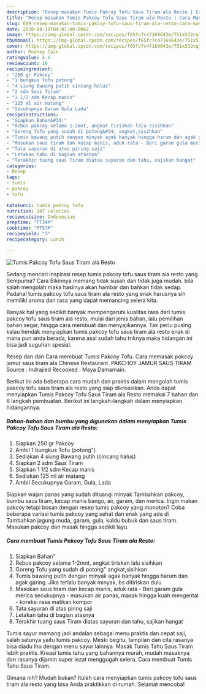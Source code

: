 ```yaml
---
description: "Resep masakan Tumis Pakcoy Tofu Saus Tiram ala Resto | Cara Masak Tumis Pakcoy Tofu Saus Tiram ala Resto Yang Lezat"
title: "Resep masakan Tumis Pakcoy Tofu Saus Tiram ala Resto | Cara Masak Tumis Pakcoy Tofu Saus Tiram ala Resto Yang Lezat"
slug: 609-resep-masakan-tumis-pakcoy-tofu-saus-tiram-ala-resto-cara-masak-tumis-pakcoy-tofu-saus-tiram-ala-resto-yang-lezat
date: 2020-08-19T04:07:00.006Z
image: https://img-global.cpcdn.com/recipes/f65fc7c47169643e/751x532cq70/tumis-pakcoy-tofu-saus-tiram-ala-resto-foto-resep-utama.jpg
thumbnail: https://img-global.cpcdn.com/recipes/f65fc7c47169643e/751x532cq70/tumis-pakcoy-tofu-saus-tiram-ala-resto-foto-resep-utama.jpg
cover: https://img-global.cpcdn.com/recipes/f65fc7c47169643e/751x532cq70/tumis-pakcoy-tofu-saus-tiram-ala-resto-foto-resep-utama.jpg
author: Rodney Cain
ratingvalue: 4.5
reviewcount: 10
recipeingredient:
- "250 gr Pakcoy"
- "1 bungkus Tofu potong"
- "4 siung Bawang putih cincang halus"
- "2 sdm Saus Tiram"
- "1 1/2 sdm Kecap manis"
- "125 ml air matang"
- "Secukupnya Garam Gula Lada"
recipeinstructions:
- "Siapkan Bahan&#34;"
- "Rebus pakcoy selama 1-2mnt, angkat tiriskan lalu sisihkan"
- "Goreng Tofu yang sudah di potong&#34; angkat,sisihkan"
- "Tumis bawang putih dengan minyak agak banyak hingga harum dan agak garing. Jika terlalu banyak minyak, bs ditiriskan dulu"
- "Masukan saus tiram dan kecap manis, aduk rata - Beri garam gula merica secukupnya - masukan air panas, masak hingga kuah mengental - koreksi rasa matikan kompor"
- "Tata sayuran di atas piring saji"
- "Letakan tahu di bagian atasnya"
- "Terakhir tuang saus Tiram diatas sayuran dan tahu, sajikan hangat"
categories:
- Resep
tags:
- tumis
- pakcoy
- tofu

katakunci: tumis pakcoy tofu 
nutrition: 147 calories
recipecuisine: Indonesian
preptime: "PT34M"
cooktime: "PT57M"
recipeyield: "3"
recipecategory: Lunch

---
```



![Tumis Pakcoy Tofu Saus Tiram ala Resto](https://img-global.cpcdn.com/recipes/f65fc7c47169643e/751x532cq70/tumis-pakcoy-tofu-saus-tiram-ala-resto-foto-resep-utama.jpg)

Sedang mencari inspirasi resep tumis pakcoy tofu saus tiram ala resto yang Sempurna? Cara Bikinnya memang tidak susah dan tidak juga mudah. bila salah mengolah maka hasilnya akan hambar dan bahkan tidak sedap. Padahal tumis pakcoy tofu saus tiram ala resto yang enak harusnya sih memiliki aroma dan rasa yang dapat memancing selera kita.

Banyak hal yang sedikit banyak mempengaruhi kualitas rasa dari tumis pakcoy tofu saus tiram ala resto, mulai dari jenis bahan, lalu pemilihan bahan segar, hingga cara membuat dan menyajikannya. Tak perlu pusing kalau hendak menyiapkan tumis pakcoy tofu saus tiram ala resto enak di mana pun anda berada, karena asal sudah tahu triknya maka hidangan ini bisa jadi suguhan spesial.

Resep dan dan Cara membuat Tumis Pakcoy Tofu. Cara memasak pokcoy jamur saus tiram ala Chinese Restaurant. PAKCHOY JAMUR SAUS TIRAM Source : Indrajied Recooked : Maya Damamain.


Berikut ini ada beberapa cara mudah dan praktis dalam mengolah tumis pakcoy tofu saus tiram ala resto yang siap dikreasikan. Anda dapat menyiapkan Tumis Pakcoy Tofu Saus Tiram ala Resto memakai 7 bahan dan 8 langkah pembuatan. Berikut ini langkah-langkah dalam menyiapkan hidangannya.

<!--inarticleads1-->

##### Bahan-bahan dan bumbu yang digunakan dalam menyiapkan Tumis Pakcoy Tofu Saus Tiram ala Resto:

1. Siapkan 250 gr Pakcoy
1. Ambil 1 bungkus Tofu (potong&#34;)
1. Sediakan 4 siung Bawang putih (cincang halus)
1. Siapkan 2 sdm Saus Tiram
1. Siapkan 1 1/2 sdm Kecap manis
1. Sediakan 125 ml air matang
1. Ambil Secukupnya Garam, Gula, Lada


Siapkan wajan panas yang sudah dituangi minyak Tambahkan pakcoy, bumbu saus tiram, kecap manis bango, air, garam, dan merica. Ingin makan pakcoy tetapi bosan dengan resep tumis pakcoy yang monoton? Coba beberapa variasi tumis pakcoy yang sehat dan enak yang ada di Tambahkan jagung muda, garam, gula, kaldu bubuk dan saus tiram. Masukan pakcoy dan masak hingga sedikit layu. 

<!--inarticleads2-->

##### Cara membuat Tumis Pakcoy Tofu Saus Tiram ala Resto:

1. Siapkan Bahan&#34;
1. Rebus pakcoy selama 1-2mnt, angkat tiriskan lalu sisihkan
1. Goreng Tofu yang sudah di potong&#34; angkat,sisihkan
1. Tumis bawang putih dengan minyak agak banyak hingga harum dan agak garing. Jika terlalu banyak minyak, bs ditiriskan dulu
1. Masukan saus tiram dan kecap manis, aduk rata - Beri garam gula merica secukupnya - masukan air panas, masak hingga kuah mengental - koreksi rasa matikan kompor
1. Tata sayuran di atas piring saji
1. Letakan tahu di bagian atasnya
1. Terakhir tuang saus Tiram diatas sayuran dan tahu, sajikan hangat


Tumis sayur memang jadi andalan sebagai menu praktis dan cepat saji, salah satunya yaitu tumis pakcoy. Meski begitu, tampilan dan cita rasanya bisa diadu lho dengan menu sayur lainnya. Masak Tumis Tahu Saus Tiram lebih praktis. Kreasi tumis tahu yang bahannya murah, mudah masaknya dan rasanya dijamin super lezat menggugah selera. Cara membuat Tumis Tahu Saus Tiram. 

Gimana nih? Mudah bukan? Itulah cara menyiapkan tumis pakcoy tofu saus tiram ala resto yang bisa Anda praktikkan di rumah. Selamat mencoba!
